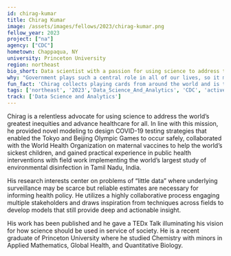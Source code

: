 ```yaml
---
id: chirag-kumar
title: Chirag Kumar
image: /assets/images/fellows/2023/chirag-kumar.png
fellow_year: 2023
project: ["na"]
agency: ["CDC"]
hometown: Chappaqua, NY
university: Princeton University
region: northeast
bio_short: Data scientist with a passion for using science to address the world’s greatest inequities
why: "Government plays such a central role in all of our lives, so it must work for all people. I am drawn to USDC because it presents an opportunity to simultaneously learn from deep technical and policy expertise of government leaders while working on critical and impactful problems and government programs. I am excited to begin my career by ensuring that technology is advancing the lives of all Americans!"
fun_fact: 'Chirag collects playing cards from around the world and is trying to complete a set of cards from every national park in the US! He also loves card games (bridge!), so please feel free to knock on his door (or ring a virtual doorbell) for a card game session!'
tags: ['northeast', '2023','Data_Science_And_Analytics', 'CDC', 'active']
track: ['Data Science and Analytics']
---
```


Chirag is a relentless advocate for using science to address the world’s greatest inequities and advance healthcare for all. In line with this mission, he provided novel modeling to design COVID-19 testing strategies that enabled the Tokyo and Beijing Olympic Games to occur safely, collaborated with the World Health Organization on maternal vaccines to help the world’s sickest children, and gained practical experience in public health interventions with field work implementing the world’s largest study of environmental disinfection in Tamil Nadu, India. 

His research interests center on problems of “little data” where underlying surveillance may be scarce but reliable estimates are necessary for informing health policy. He utilizes a highly collaborative process engaging multiple stakeholders and draws inspiration from techniques across fields to develop models that still provide deep and actionable insight.

His work has been published and he gave a TEDx Talk illuminating his vision for how science should be used in service of society. He is a recent graduate of Princeton University where he studied Chemistry with minors in Applied Mathematics, Global Health, and Quantitative Biology.
